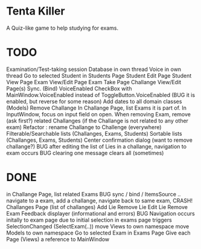 ﻿# Tenta Killer
A Quiz-like game to help studying for exams.

# TODO
Examination/Test-taking session
Database in own thread
Voice in own thread
Go to selected Student in Students Page
Student Edit Page
Student View Page
Exam View/Edit Page
Exam Take Page
Challange View/Edit Page(s)
Sync. (Bind) VoiceEnabled CheckBox with MainWindow.VoiceEnabled instead of ToggleButton.VoiceEnabled (BUG it is enabled, but reverse for some reason)
Add dates to all domain classes (Models)
Remove Challange
In Challange Page, list Exams it is part of.
In InputWindow, focus on input field on open.
When removing Exam, remove (ask first?) related Challanges (if the Challange is not related to any other exam)
Refactor : rename Challange to Challenge (everywhere)
Filterable/Searchable lists (Challanges, Exams, Students)
Sortable lists (Challanges, Exams, Students)
Center confirmation dialog (want to remove challange?)
BUG after editing the list of Lies in a challange, navigation to exam occurs
BUG clearing one message clears all (sometimes)

# DONE
in Challange Page, list related Exams
BUG sync / bind / ItemsSource ..
  navigate to a exam, add a challange, navigate back to same exam, CRASH!
Challanges Page (list of challanges)
Add Lie
Remove Lie
Edit Lie
Remove Exam
Feedback displayer (informational and errors)
BUG Navigation occurs initally to exam page due to initial selection in exams page triggers SelectionChanged (SelectExam(..))
move Views to own namespace
move Models to own namespace
Go to selected Exam in Exams Page
Give each Page (Views) a reference to MainWindow